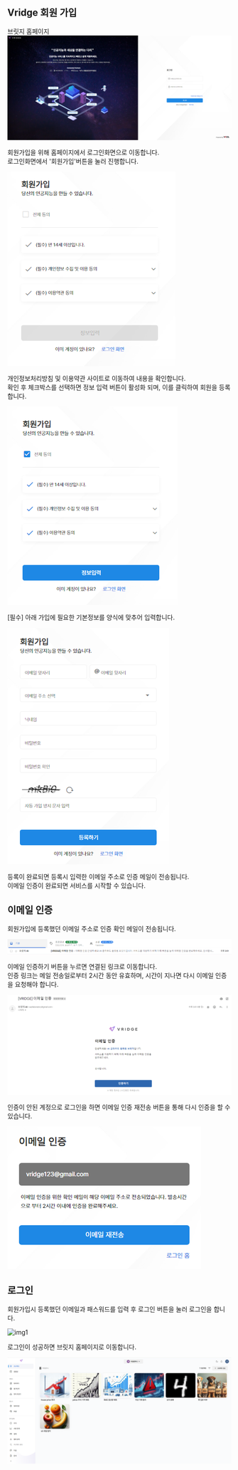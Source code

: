 ## Vridge 회원 가입
브릿지 홈페이지
![img1](https://raw.githubusercontent.com/vazilcompany/vridge-docs/main/guide/img/getting_started/vridge_index.png)  

회원가입을 위해 홈페이지에서 로그인화면으로 이동합니다.  
로그인화면에서 '회원가입'버튼을 눌러 진행합니다.  

![img1](https://raw.githubusercontent.com/vazilcompany/vridge-docs/main/guide/img/getting_started/sign_up_and_sign_in/sign_up_1.png)  



개인정보처리방침 및 이용약관 사이트로 이동하여 내용을 확인합니다.  
확인 후 체크박스를 선택하면 정보 입력 버튼이 활성화 되며, 이를 클릭하여 회원을 등록합니다.

![img1](https://raw.githubusercontent.com/vazilcompany/vridge-docs/main/guide/img/getting_started/sign_up_and_sign_in/sign_up_2.png)  



[필수] 아래 가입에 필요한 기본정보를 양식에 맞추어 입력합니다.

![img1](https://raw.githubusercontent.com/vazilcompany/vridge-docs/main/guide/img/getting_started/sign_up_and_sign_in/sign_up_3.png)  


등록이 완료되면 등록시 입력한 이메일 주소로 인증 메일이 전송됩니다.  
이메일 인증이 완료되면 서비스를 시작할 수 있습니다.


## 이메일 인증

회원가입에 등록했던 이메일 주소로 인증 확인 메일이 전송됩니다.

![img1](https://raw.githubusercontent.com/vazilcompany/vridge-docs/main/guide/img/getting_started/sign_up_and_sign_in/sign_up_7.png)  


이메일 인증하기 버튼을 누르면 연결된 링크로 이동합니다.  
인증 링크는 메일 전송일로부터 2시간 동안 유효하며, 시간이 지나면 다시 이메일 인증을 요청해야 합니다.

![img1](https://raw.githubusercontent.com/vazilcompany/vridge-docs/main/guide/img/getting_started/sign_up_and_sign_in/sign_up_8.png)  



인증이 안된 계정으로 로그인을 하면 이메일 인증 재전송 버튼을 통해 다시 인증을 할 수 있습니다.

![img1](https://raw.githubusercontent.com/vazilcompany/vridge-docs/main/guide/img/getting_started/sign_up_and_sign_in/sign_up_6.png)  



## 로그인

회원가입시 등록했던 이메일과 패스워드를 입력 후 로그인 버튼을 눌러 로그인을 합니다.

![img1](https://raw.githubusercontent.com/vazilcompany/vridge-docs/main/guide/img/getting_started/sign_up_and_sign_in/sign_in_and_sign_in_1.png)  


로그인이 성공하면 브릿지 홈페이지로 이동합니다.

![img1](https://raw.githubusercontent.com/vazilcompany/vridge-docs/main/guide/img/getting_started/sign_up_and_sign_in/project_index.png)  
